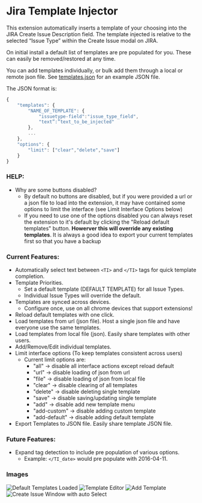 # Jira Template Injector

This extension automatically inserts a template of your choosing into the JIRA Create Issue Description field. The template injected is relative to the selected “Issue Type” within the Create Issue modal on JIRA.

On initial install a default list of templates are pre populated for you. These can easily be removed/restored at any time.

You can add templates individually, or bulk add them through a local or remote json file. See [templates.json](https://github.com/rdbrck/jira-description-extension/blob/master/data/templates.json) for an example JSON file.

The JSON format is:

```javascript
{
	"templates": {
    	"NAME_OF_TEMPLATE": {
        	"issuetype-field":"issue_type_field",
            "text”:”text_to_be_injected"
        },
    	...
    },
    "options": {
        "limit": ["clear","delete","save"]
    }
}
```

### HELP:

* Why are some buttons disabled?
    * By default no buttons are disabled, but if you were provided a url or a json file to load into the extension, it may have contained some options to limit the interface (see Limit Interface Options below)
    * If you need to use one of the options disabled you can always reset the extension to it's default by clicking the "Reload default templates" button. **Howerver this will override any existing templates**. It is always a good idea to export your current templates first so that you have a backup

### Current Features:

* Automatically select text between ```<TI>``` and ```</TI>``` tags for quick template completion.
* Template Priorities.
  * Set a default template (DEFAULT TEMPLATE) for all Issue Types.
  * Individual Issue Types will override the default.
* Templates are synced across devices.
  * Configure once, use on all chrome devices that support extensions!
* Reload default templates with one click.
* Load templates from url (json file). Host a single json file and have everyone use the same templates.
* Load templates from local file (json). Easily share templates with other users.
* Add/Remove/Edit individual templates.
* Limit interface options (To keep templates consistent across users)
    * Current limit options are:
        * "all"         -> disable all interface actions except reload default
        * "url"         -> disable loading of json from url
        * "file"        -> disable loading of json from local file
        * "clear"       -> disable clearing of all templates
        * "delete"      -> disable deleting single template
        * "save"        -> disable saving/updating single template
        * "add"         -> disable add new template menu
        * "add-custom"  -> disable adding custom template
        * "add-default" -> disable adding default template
* Export Templates to JSON file. Easily share template JSON file.

### Future Features:

* Expand tag detection to include pre population of various options.
  * Example: ```</TI_date>``` would pre populate with 2016-04-11.

### Images
![Default Templates Loaded](https://cloud.githubusercontent.com/assets/6020196/17062770/2cb0d46e-4fe9-11e6-9f04-4daabe32537f.png "Default Templates") ![Template Editor](https://cloud.githubusercontent.com/assets/6020196/17062772/30f43c0a-4fe9-11e6-9b61-15c936985a8f.png "Template Editor") ![Add Template](https://cloud.githubusercontent.com/assets/6020196/17062776/33ea3d56-4fe9-11e6-84aa-0021887ef118.png "Add Template") ![Create Issue Window with auto Select](https://cloud.githubusercontent.com/assets/6020196/17062735/05e6618c-4fe9-11e6-8c9e-3a43c305c761.png "JIRA Create Issue")
